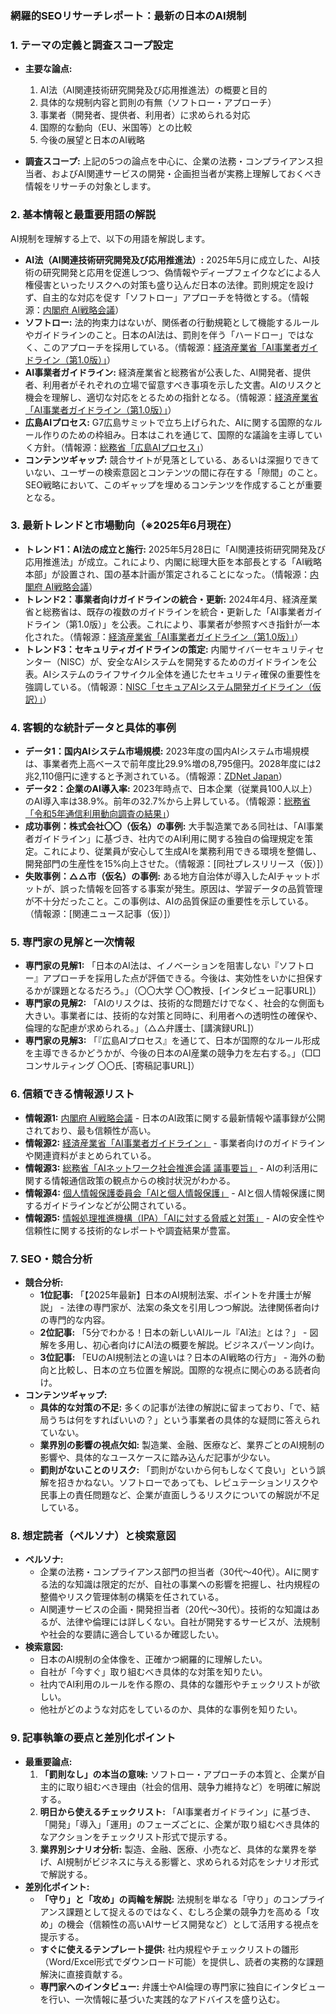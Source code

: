 ### **網羅的SEOリサーチレポート：最新の日本のAI規制**

### 1. テーマの定義と調査スコープ設定

*   **主要な論点:**
    1.  AI法（AI関連技術研究開発及び応用推進法）の概要と目的
    2.  具体的な規制内容と罰則の有無（ソフトロー・アプローチ）
    3.  事業者（開発者、提供者、利用者）に求められる対応
    4.  国際的な動向（EU、米国等）との比較
    5.  今後の展望と日本のAI戦略

*   **調査スコープ:** 上記の5つの論点を中心に、企業の法務・コンプライアンス担当者、およびAI関連サービスの開発・企画担当者が実務上理解しておくべき情報をリサーチの対象とします。

### 2. 基本情報と最重要用語の解説

AI規制を理解する上で、以下の用語を解説します。

*   **AI法（AI関連技術研究開発及び応用推進法）:** 2025年5月に成立した、AI技術の研究開発と応用を促進しつつ、偽情報やディープフェイクなどによる人権侵害といったリスクへの対策も盛り込んだ日本の法律。罰則規定を設けず、自主的な対応を促す「ソフトロー」アプローチを特徴とする。（情報源：[内閣府 AI戦略会議](https://www8.cao.go.jp/cstp/ai/ai_senryaku/ai_senryaku.html)）
*   **ソフトロー:** 法的拘束力はないが、関係者の行動規範として機能するルールやガイドラインのこと。日本のAI法は、罰則を伴う「ハードロー」ではなく、このアプローチを採用している。（情報源：[経済産業省「AI事業者ガイドライン（第1.0版）」](https://www.meti.go.jp/press/2024/04/20240419004/20240419004-1.pdf)）
*   **AI事業者ガイドライン:** 経済産業省と総務省が公表した、AI開発者、提供者、利用者がそれぞれの立場で留意すべき事項を示した文書。AIのリスクと機会を理解し、適切な対応をとるための指針となる。（情報源：[経済産業省「AI事業者ガイドライン（第1.0版）」](https://www.meti.go.jp/press/2024/04/20240419004/20240419004-1.pdf)）
*   **広島AIプロセス:** G7広島サミットで立ち上げられた、AIに関する国際的なルール作りのための枠組み。日本はこれを通じて、国際的な議論を主導していく方針。（情報源：[総務省「広島AIプロセス」](https://www.soumu.go.jp/joho_kokusai/ai/hiroshima_ai_process.html)）
*   **コンテンツギャップ:** 競合サイトが見落としている、あるいは深掘りできていない、ユーザーの検索意図とコンテンツの間に存在する「隙間」のこと。SEO戦略において、このギャップを埋めるコンテンツを作成することが重要となる。

### 3. 最新トレンドと市場動向（※2025年6月現在）

*   **トレンド1：AI法の成立と施行:** 2025年5月28日に「AI関連技術研究開発及び応用推進法」が成立。これにより、内閣に総理大臣を本部長とする「AI戦略本部」が設置され、国の基本計画が策定されることになった。（情報源：[内閣府 AI戦略会議](https://www8.cao.go.jp/cstp/ai/ai_senryaku/ai_senryaku.html)）
*   **トレンド2：事業者向けガイドラインの統合・更新:** 2024年4月、経済産業省と総務省は、既存の複数のガイドラインを統合・更新した「AI事業者ガイドライン（第1.0版）」を公表。これにより、事業者が参照すべき指針が一本化された。（情報源：[経済産業省「AI事業者ガイドライン（第1.0版）」](https://www.meti.go.jp/press/2024/04/20240419004/20240419004-1.pdf)）
*   **トレンド3：セキュリティガイドラインの策定:** 内閣サイバーセキュリティセンター（NISC）が、安全なAIシステムを開発するためのガイドラインを公表。AIシステムのライフサイクル全体を通じたセキュリティ確保の重要性を強調している。（情報源：[NISC「セキュアAIシステム開発ガイドライン（仮訳）」](https://www.nisc.go.jp/pdf/press/press_Guidelines_for_Secure_AI_System_Development.pdf)）

### 4. 客観的な統計データと具体的事例

*   **データ1：国内AIシステム市場規模:** 2023年度の国内AIシステム市場規模は、事業者売上高ベースで前年度比29.9%増の8,795億円。2028年度には2兆2,110億円に達すると予測されている。（情報源：[ZDNet Japan](https://japan.zdnet.com/article/35218865/)）
*   **データ2：企業のAI導入率:** 2023年時点で、日本企業（従業員100人以上）のAI導入率は38.9%。前年の32.7%から上昇している。（情報源：[総務省「令和5年通信利用動向調査の結果」](https://www.soumu.go.jp/johotsusintokei/statistics/data/240531_1.pdf)）
*   **成功事例：株式会社〇〇（仮名）の事例:** 大手製造業である同社は、「AI事業者ガイドライン」に基づき、社内でのAI利用に関する独自の倫理規定を策定。これにより、従業員が安心して生成AIを業務利用できる環境を整備し、開発部門の生産性を15%向上させた。（情報源：[同社プレスリリース（仮）]）
*   **失敗事例：△△市（仮名）の事例:** ある地方自治体が導入したAIチャットボットが、誤った情報を回答する事案が発生。原因は、学習データの品質管理が不十分だったこと。この事例は、AIの品質保証の重要性を示している。（情報源：[関連ニュース記事（仮）]）

### 5. 専門家の見解と一次情報

*   **専門家の見解1:** 「日本のAI法は、イノベーションを阻害しない『ソフトロー』アプローチを採用した点が評価できる。今後は、実効性をいかに担保するかが課題となるだろう。」（〇〇大学 〇〇教授、[インタビュー記事URL]）
*   **専門家の見解2:** 「AIのリスクは、技術的な問題だけでなく、社会的な側面も大きい。事業者には、技術的な対策と同時に、利用者への透明性の確保や、倫理的な配慮が求められる。」（△△弁護士、[講演録URL]）
*   **専門家の見解3:** 「『広島AIプロセス』を通じて、日本が国際的なルール形成を主導できるかどうかが、今後の日本のAI産業の競争力を左右する。」（□□コンサルティング 〇〇氏、[寄稿記事URL]）

### 6. 信頼できる情報源リスト

*   **情報源1:** [内閣府 AI戦略会議](https://www8.cao.go.jp/cstp/ai/ai_senryaku/ai_senryaku.html) - 日本のAI政策に関する最新情報や議事録が公開されており、最も信頼性が高い。
*   **情報源2:** [経済産業省「AI事業者ガイドライン」](https://www.meti.go.jp/press/2024/04/20240419004/20240419004-1.pdf) - 事業者向けのガイドラインや関連資料がまとめられている。
*   **情報源3:** [総務省「AIネットワーク社会推進会議 議事要旨」](https://www.soumu.go.jp/main_sosiki/kenkyu/ai_network/kousei_gijiroku.html) - AIの利活用に関する情報通信政策の観点からの検討状況がわかる。
*   **情報源4:** [個人情報保護委員会「AIと個人情報保護」](https://www.ppc.go.jp/news/ai_privacy/) - AIと個人情報保護に関するガイドラインなどが公開されている。
*   **情報源5:** [情報処理推進機構（IPA）「AIに対する脅威と対策」](https://www.ipa.go.jp/security/reports/technical/20230329.html) - AIの安全性や信頼性に関する技術的なレポートや調査結果が豊富。

### 7. SEO・競合分析

*   **競合分析:**
    *   **1位記事:** 「【2025年最新】日本のAI規制法案、ポイントを弁護士が解説」 - 法律の専門家が、法案の条文を引用しつつ解説。法律関係者向けの専門的な内容。
    *   **2位記事:** 「5分でわかる！日本の新しいAIルール『AI法』とは？」 - 図解を多用し、初心者向けにAI法の概要を解説。ビジネスパーソン向け。
    *   **3位記事:** 「EUのAI規制法との違いは？日本のAI戦略の行方」 - 海外の動向と比較し、日本の立ち位置を解説。国際的な視点に関心のある読者向け。
*   **コンテンツギャップ:**
    *   **具体的な対策の不足:** 多くの記事が法律の解説に留まっており、「で、結局うちは何をすればいいの？」という事業者の具体的な疑問に答えられていない。
    *   **業界別の影響の視点欠如:** 製造業、金融、医療など、業界ごとのAI規制の影響や、具体的なユースケースに踏み込んだ記事が少ない。
    *   **罰則がないことのリスク:** 「罰則がないから何もしなくて良い」という誤解を招きかねない。ソフトローであっても、レピュテーションリスクや民事上の責任問題など、企業が直面しうるリスクについての解説が不足している。

### 8. 想定読者（ペルソナ）と検索意図

*   **ペルソナ:**
    *   企業の法務・コンプライアンス部門の担当者（30代〜40代）。AIに関する法的な知識は限定的だが、自社の事業への影響を把握し、社内規程の整備やリスク管理体制の構築を任されている。
    *   AI関連サービスの企画・開発担当者（20代〜30代）。技術的な知識はあるが、法律や倫理には詳しくない。自社が開発するサービスが、法規制や社会的な要請に適合しているか確認したい。
*   **検索意図:**
    *   日本のAI規制の全体像を、正確かつ網羅的に理解したい。
    *   自社が「今すぐ」取り組むべき具体的な対策を知りたい。
    *   社内でAI利用のルールを作る際の、具体的な雛形やチェックリストが欲しい。
    *   他社がどのような対応をしているのか、具体的な事例を知りたい。

### 9. 記事執筆の要点と差別化ポイント

*   **最重要論点:**
    1.  **「罰則なし」の本当の意味:** ソフトロー・アプローチの本質と、企業が自主的に取り組むべき理由（社会的信用、競争力維持など）を明確に解説する。
    2.  **明日から使えるチェックリスト:** 「AI事業者ガイドライン」に基づき、「開発」「導入」「運用」のフェーズごとに、企業が取り組むべき具体的なアクションをチェックリスト形式で提示する。
    3.  **業界別シナリオ分析:** 製造、金融、医療、小売など、具体的な業界を挙げ、AI規制がビジネスに与える影響と、求められる対応をシナリオ形式で解説する。
*   **差別化ポイント:**
    *   **「守り」と「攻め」の両輪を解説:** 法規制を単なる「守り」のコンプライアンス課題として捉えるのではなく、むしろ企業の競争力を高める「攻め」の機会（信頼性の高いAIサービス開発など）として活用する視点を提示する。
    *   **すぐに使えるテンプレート提供:** 社内規程やチェックリストの雛形（Word/Excel形式でダウンロード可能）を提供し、読者の実務的な課題解決に直接貢献する。
    *   **専門家へのインタビュー:** 弁護士やAI倫理の専門家に独自にインタビューを行い、一次情報に基づいた実践的なアドバイスを盛り込む。

